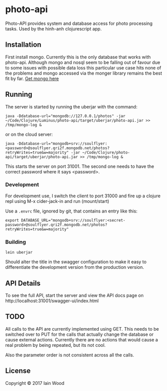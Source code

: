 # photo-api


Photo-API provides system and database access for photo processing tasks. Used by the hinh-anh clojurescript app.

## Installation
First install mongo. Currently this is the only database that works with photo-api. Although mongo and nosql seem to be falling out of favour due to some issues with possible data loss this particular use case hits none of the problems and mongo accessed via the monger library  remains the best fit by far. [Get mongo here](https://docs.mongodb.com/manual/administration/install-community/)

## Running

The server is started by running the uberjar with the command:

    java -Ddatabase-url="mongodb://127.0.0.1/photos" -jar ~/Code/Clojure/Luminus/photo-api/target/uberjar/photo-api.jar >> /tmp/mongo-log &

or on the cloud server:

    java -Ddatabase-url="mongodb+srv://soulflyer:<password>@soulflyer.qri2f.mongodb.net/photos?retryWrites=true&w=majority" -jar ~/Code/Clojure/photo-api/target/uberjar/photo-api.jar >> /tmp/mongo-log &
    
This starts the server on port 31001.
The second one needs to have the correct password where it says \<password>.


### Development
For development use, I switch the client to port 31000 and fire up a clojure repl using M-x cider-jack-in and run (mount/start)

Use a `.envrc` file, ignored by git, that contains an entry like this:
```
export DATABASE_URL="mongodb+srv://soulflyer:<secret-password>@soulflyer.qri2f.mongodb.net/photos?retryWrites=true&w=majority"
```
### Building

    lein uberjar

Should alter the title in the swagger configuration to make it easy to differentiate the development version from the production version.

## API Details

To see the full API, start the server and view the API docs page on http://localhost:31001/swagger-ui/index.html

## TODO
All calls to the API are currently implemented using GET. This needs to be switched over to PUT for the calls that actually change the database or cause external actions. Currently there are no actions that would cause a real problem by being repeated, but its not cool.

Also the parameter order is not consistent across all the calls.

## License

Copyright © 2017 Iain Wood
